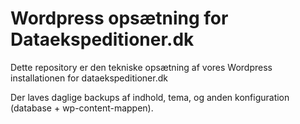 # Wordpress opsætning for Dataekspeditioner.dk
Dette repository er den tekniske opsætning af vores Wordpress installationen for dataekspeditioner.dk

Der laves daglige backups af indhold, tema, og anden konfiguration (database + wp-content-mappen).
